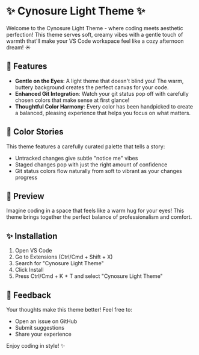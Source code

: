 # ✨ Cynosure Light Theme ✨

Welcome to the Cynosure Light Theme - where coding meets aesthetic perfection! This theme serves soft, creamy vibes with a gentle touch of warmth that'll make your VS Code workspace feel like a cozy afternoon dream! ☀️

## 🌟 Features

- **Gentle on the Eyes**: A light theme that doesn't blind you! The warm, buttery background creates the perfect canvas for your code.
- **Enhanced Git Integration**: Watch your git status pop off with carefully chosen colors that make sense at first glance! 
- **Thoughtful Color Harmony**: Every color has been handpicked to create a balanced, pleasing experience that helps you focus on what matters.

## 💫 Color Stories

This theme features a carefully curated palette that tells a story:
- Untracked changes give subtle "notice me" vibes
- Staged changes pop with just the right amount of confidence
- Git status colors flow naturally from soft to vibrant as your changes progress

## 🎨 Preview

Imagine coding in a space that feels like a warm hug for your eyes! This theme brings together the perfect balance of professionalism and comfort.

## ✨ Installation

1. Open VS Code
2. Go to Extensions (Ctrl/Cmd + Shift + X)
3. Search for "Cynosure Light Theme"
4. Click Install
5. Press Ctrl/Cmd + K + T and select "Cynosure Light Theme"

## 💖 Feedback

Your thoughts make this theme better! Feel free to:
- Open an issue on GitHub
- Submit suggestions
- Share your experience

Enjoy coding in style! ✨